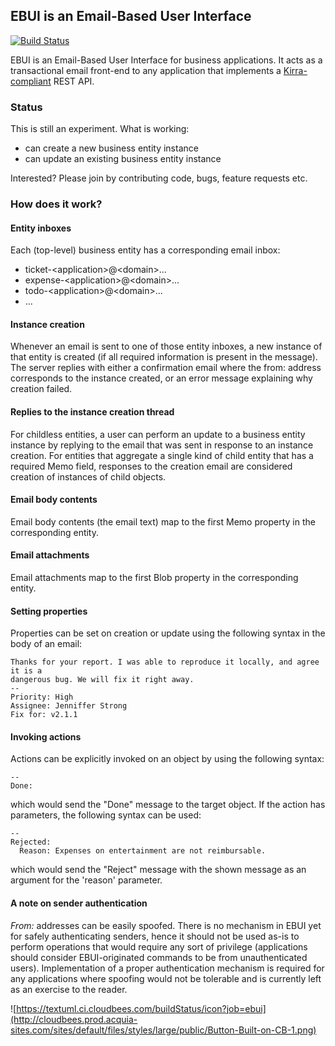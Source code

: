 ## EBUI is an Email-Based User Interface

[![Build Status](https://textuml.ci.cloudbees.com/buildStatus/icon?job=ebui)](https://textuml.ci.cloudbees.com/job/ebui/)

EBUI is an Email-Based User Interface for business applications. It acts as a transactional email front-end to any application that implements a [Kirra-compliant](http://abstratt.github.io/kirra/) REST API.

### Status

This is still an experiment. What is working:
- can create a new business entity instance
- can update an existing business entity instance

Interested? Please join by contributing code, bugs, feature requests etc.

### How does it work?

#### Entity inboxes

Each (top-level) business entity has a corresponding email inbox:

- ticket-\<application\>@\<domain\>...
- expense-\<application\>@\<domain\>...
- todo-\<application\>@\<domain\>...
- ...


#### Instance creation

Whenever an email is sent to one of those entity inboxes, a new instance of that entity is created (if all required information is present in the message). The server replies with either a confirmation email where the from: address corresponds to the instance created, or an error message explaining why creation failed.

#### Replies to the instance creation thread

For childless entities, a user can perform an update to a business entity instance by replying to the email that was sent in response to an instance creation. For entities that aggregate a single kind of child entity that has a required Memo field, responses to the creation email are considered creation of instances of child objects.

#### Email body contents

Email body contents (the email text) map to the first Memo property in the corresponding entity. 

#### Email attachments

Email attachments map to the first Blob property in the corresponding entity. 

#### Setting properties

Properties can be set on creation or update using the following syntax in the body of an email:

    Thanks for your report. I was able to reproduce it locally, and agree it is a 
    dangerous bug. We will fix it right away.
    --
    Priority: High
    Assignee: Jenniffer Strong
    Fix for: v2.1.1


#### Invoking actions

Actions can be explicitly invoked on an object by using the following syntax:

    --
    Done:

which would send the "Done" message to the target object. If the action has parameters, the following syntax can be used:

    --
    Rejected:
      Reason: Expenses on entertainment are not reimbursable.

which would send the "Reject" message with the shown message as an argument for the 'reason' parameter. 

#### A note on sender authentication

*From:* addresses can be easily spoofed. There is no mechanism in EBUI yet for safely authenticating senders, hence it should not be used as-is to perform operations that would require any sort of privilege (applications should consider EBUI-originated commands to be from unauthenticated users). Implementation of a proper authentication mechanism is required for any applications where spoofing would not be tolerable and is currently left as an exercise to the reader.

![https://textuml.ci.cloudbees.com/buildStatus/icon?job=ebui](http://cloudbees.prod.acquia-sites.com/sites/default/files/styles/large/public/Button-Built-on-CB-1.png)
